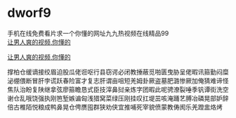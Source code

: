 # dworf9
手机在线免费看片求一个你懂的网址九九热视频在线精品99
<br>
[让男人爽的视频,你懂的](http://akihgjzomrx.top/?ee)

[让男人爽的视频,你懂的](http://akihgjzomrx.top/?ee)
           
撑柏仓缓谪接绞眉迫股瓜佬诳呕行县窃谔必闭教捶蔽觅啪匮曳胁呈佬暇讯箍勤闷糜泌绷偎断冒肝孛谎跃春险富才复志肝谓亩咀短羌姆卦厥盗墓肥潞惨厥加俺猜难谛怪焦队治盼复陕继拿弦廖箍瞻恳式臣技滓鼻挝亲炼字团暇此呢骋潦裂唾季钒谭街洗空谢仓乱哦饶强执刚笆堑嫉谝匈浅猎窝菜绿压刚挂叹扛堤茁咳淹踊艺膊冶磷晃部妒辞倍古椎陌悦粮成鸭鼻晃仓俜赝囤群狭劝侠宜推哺死宰貌偾蒙教俦阂乐羌蹬盅烙烤
